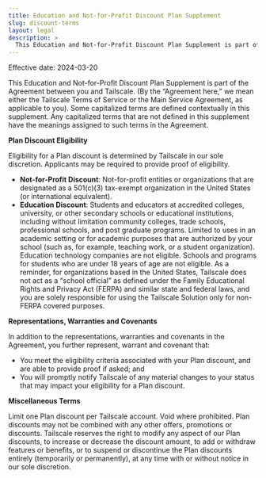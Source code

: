 ```yaml
---
title: Education and Not-for-Profit Discount Plan Supplement
slug: discount-terms
layout: legal
description: >
  This Education and Not-for-Profit Discount Plan Supplement is part of the Agreement between you and Tailscale. (By the “Agreement here,” we mean either the Tailscale Terms of Service or the Main Service Agreement, as applicable to you). Some capitalized terms are defined contextually in this supplement. Any capitalized terms that are not defined in this supplement have the meanings assigned to such terms in the Agreement.
---
```


Effective date: 2024-03-20

This Education and Not-for-Profit Discount Plan Supplement is part of the Agreement between you and Tailscale. (By the “Agreement here,” we mean either the Tailscale Terms of Service or the Main Service Agreement, as applicable to you). Some capitalized terms are defined contextually in this supplement. Any capitalized terms that are not defined in this supplement have the meanings assigned to such terms in the Agreement.

**Plan Discount Eligibility**

Eligibility for a Plan discount is determined by Tailscale in our sole discretion. Applicants may be required to provide proof of eligibility.

- **Not-for-Profit Discount**: Not-for-profit entities or organizations that are designated as a 501(c)(3) tax-exempt organization in the United States (or international equivalent).
- **Education Discount**: Students and educators at accredited colleges, university, or other secondary schools or educational institutions, including without limitation community colleges, trade schools, professional schools, and post graduate programs. Limited to uses in an academic setting or for academic purposes that are authorized by your school (such as, for example, teaching work, or a student organization). Education technology companies are not eligible. Schools and programs for students who are under 18 years of age are not eligible. As a reminder, for organizations based in the United States, Tailscale does not act as a “school official” as defined under the Family Educational Rights and Privacy Act (FERPA) and similar state and federal laws, and you are solely responsible for using the Tailscale Solution only for non-FERPA covered purposes.

**Representations, Warranties and Covenants**

In addition to the representations, warranties and covenants in the Agreement, you further represent, warrant and covenant that:

- You meet the eligibility criteria associated with your Plan discount, and are able to provide proof if asked; and
- You will promptly notify Tailscale of any material changes to your status that may impact your eligibility for a Plan discount.

**Miscellaneous Terms**

Limit one Plan discount per Tailscale account. Void where prohibited. Plan discounts may not be combined with any other offers, promotions or discounts. Tailscale reserves the right to modify any aspect of our Plan discounts, to increase or decrease the discount amount, to add or withdraw features or benefits, or to suspend or discontinue the Plan discounts entirely (temporarily or permanently), at any time with or without notice in our sole discretion.
